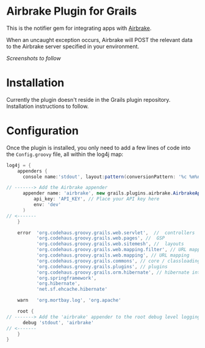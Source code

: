 # Airbrake Plugin for Grails

This is the notifier gem for integrating apps with [Airbrake](http://airbrake.io).

When an uncaught exception occurs, Airbrake will POST the relevant data to the Airbrake server specified in your environment.

*Screenshots to follow*

# Installation

Currently the plugin doesn't reside in the Grails plugin repository. Installation instructions to follow.

# Configuration

Once the plugin is installed, you only need to add a few lines of code into the `Config.groovy` file, all within the log4j map:

```groovy
log4j = {
    appenders {
      console name:'stdout', layout:pattern(conversionPattern: '%c %m%n')

// -------> Add the Airbrake appender
      appender name: 'airbrake', new grails.plugins.airbrake.AirbrakeAppender(
          api_key: 'API_KEY', // Place your API key here
          env: 'dev'
      )
// <-------
    }

    error  'org.codehaus.groovy.grails.web.servlet',  //  controllers
           'org.codehaus.groovy.grails.web.pages', //  GSP
           'org.codehaus.groovy.grails.web.sitemesh', //  layouts
           'org.codehaus.groovy.grails.web.mapping.filter', // URL mapping
           'org.codehaus.groovy.grails.web.mapping', // URL mapping
           'org.codehaus.groovy.grails.commons', // core / classloading
           'org.codehaus.groovy.grails.plugins', // plugins
           'org.codehaus.groovy.grails.orm.hibernate', // hibernate integration
           'org.springframework',
           'org.hibernate',
           'net.sf.ehcache.hibernate'

    warn   'org.mortbay.log', 'org.apache'

    root {
// -------> Add the 'airbrake' appender to the root debug level logging
      debug 'stdout', 'airbrake'
// <-------
    }
}
```
